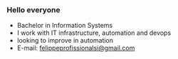 ### Hello everyone

- Bachelor in Information Systems
- I work with IT infrastructure, automation and devops
- looking to improve in automation
- E-mail: felippeprofissionalsi@gmail.com

